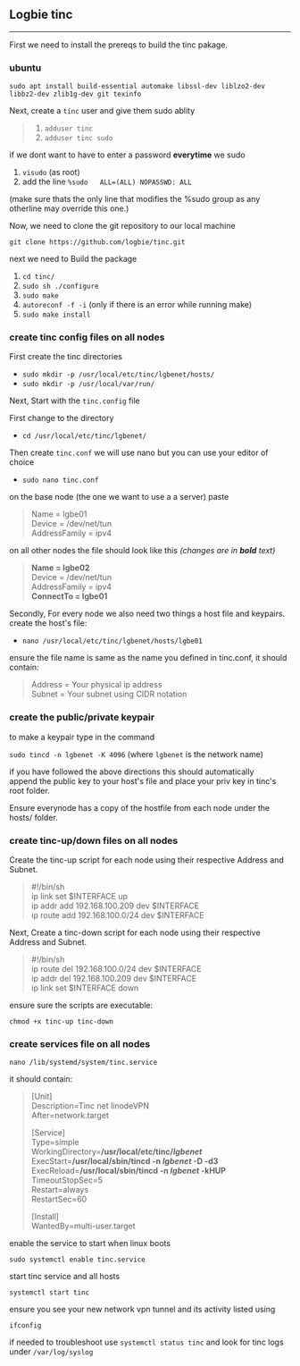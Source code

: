 Logbie tinc
------------
***
First we need to install the prereqs to build the tinc pakage.
### ubuntu
`sudo apt install build-essential automake libssl-dev liblzo2-dev libbz2-dev zlib1g-dev git texinfo`

Next, create a `tinc` user and give them sudo ablity

>1) `adduser tinc`
>2) `adduser tinc sudo`

if we dont want to have to enter a password **everytime** we sudo 

 1) `visudo` (as root)
 2) add the line `%sudo   ALL=(ALL) NOPASSWD: ALL`
 
 (make sure thats the only line that modifies the %sudo group as any otherline may override this one.)

Now, we need to clone the git repository to our local machine

`git clone https://github.com/logbie/tinc.git`

next we need to Build the package
1) `cd tinc/`
2) `sudo sh ./configure`
3) `sudo make`
4) `autoreconf -f -i` (only if there is an error while running make)
5) `sudo make install`

### create tinc config files on all nodes

First create the tinc directories

* `sudo mkdir -p /usr/local/etc/tinc/lgbenet/hosts/`
* `sudo mkdir -p /usr/local/var/run/`

Next, Start with the `tinc.config` file

First change to the directory
* `cd /usr/local/etc/tinc/lgbenet/`

 Then create `tinc.conf` we will use nano but you can use your editor of choice
 
 * `sudo nano tinc.conf`

on the base node (the one we want to use a a server) paste

> Name = lgbe01  
> Device = /dev/net/tun  
> AddressFamily = ipv4  

on all other nodes the file should look like this *(changes are in **bold** text)*

> **Name = lgbe02**  
> Device = /dev/net/tun  
> AddressFamily = ipv4  
> **ConnectTo = lgbe01**

Secondly, For every node we also need two things a host file and keypairs.
create the host's file:

* `nano /usr/local/etc/tinc/lgbenet/hosts/lgbe01`

ensure the file name is same as the name you defined in tinc.conf, it should contain: 

> Address = Your physical ip address  
> Subnet = Your subnet using CIDR notation 

### create the public/private keypair

to make a keypair type in the command

`sudo tincd -n lgbenet -K 4096` (where `lgbenet` is the network name)

if you have followed the above directions this should automatically  
append the public key to your host's file and place your priv key in tinc's root folder.

Ensure everynode has a copy of the hostfile from each node under the hosts/ folder.

### create tinc-up/down files on all nodes

Create the tinc-up script for each node using their respective Address and Subnet.

>#!/bin/sh  
>ip link set $INTERFACE up  
>ip addr add 192.168.100.209 dev $INTERFACE  
>ip route add 192.168.100.0/24 dev $INTERFACE  

Next, Create a tinc-down script for each node using their respective Address and Subnet.

>\#!/bin/sh  
>ip route del 192.168.100.0/24 dev $INTERFACE  
>ip addr del 192.168.100.209 dev $INTERFACE  
>ip link set $INTERFACE down  
 
ensure sure the scripts are executable:

`chmod +x tinc-up tinc-down`
 
 
 ### create services file on all nodes
 
 `nano /lib/systemd/system/tinc.service`
 
 it should contain:
 
>  [Unit]  
>  Description=Tinc net linodeVPN  
>  After=network.target  
>  
>  [Service]  
>  Type=simple  
>  WorkingDirectory=**/usr/local/etc/tinc/*lgbenet***  
>  ExecStart=**/usr/local/sbin/tincd -n *lgbenet* -D -d3**  
>  ExecReload=**/usr/local/sbin/tincd -n *lgbenet* -kHUP**  
>  TimeoutStopSec=5  
>  Restart=always  
>  RestartSec=60  
>  
>  [Install]  
>  WantedBy=multi-user.target  

enable the service to start when linux boots

`sudo systemctl enable tinc.service`

start tinc service and all hosts 

`systemctl start tinc`

ensure you see your new network vpn tunnel and its activity listed using

`ifconfig`

if needed to troubleshoot use `systemctl status tinc` and look for tinc logs under `/var/log/syslog`



